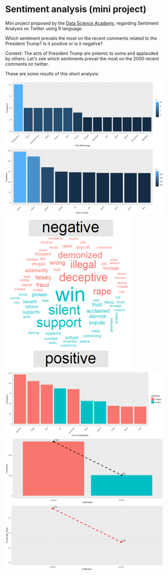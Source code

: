 # Sentiment analysis (mini project)

Mini project proposed by the [Data Science Academy](https://www.datascienceacademy.com.br/), regarding Sentiment Analysis on Twitter using R language.

Which sentiment prevails the most on the recent comments related to the 
President Trump? Is it positive or is it negative?

Context: The acts of President Trump are polemic to some and applauded by others.
Let's see which sentiments prevail the most on the 2000 recent comments on twitter.

These are some results of this short analysis:

<img src="Plots/geom_bar-hashtags.PNG" />

<img src="Plots/geom_bar-words_used_on_tweets.PNG" />

<img src="Plots/word_cloud_comparison.PNG" />

<img src="Plots/geom_bar-first_10_sentiments_by_frequency.PNG" width="576" />

<img src="Plots/geom_bar-sentiments.PNG" width="576" />

<img src="Plots/geom_point-sentiments_by_percentage.PNG" width="576" />



